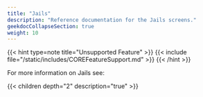 ```yaml
---
title: "Jails"
description: "Reference documentation for the Jails screens."
geekdocCollapseSection: true
weight: 10
---
```


{{< hint type=note title="Unsupported Feature" >}}
{{< include file="/static/includes/COREFeatureSupport.md" >}}
{{< /hint >}}

For more information on Jails see:

{{< children depth="2" description="true" >}}
